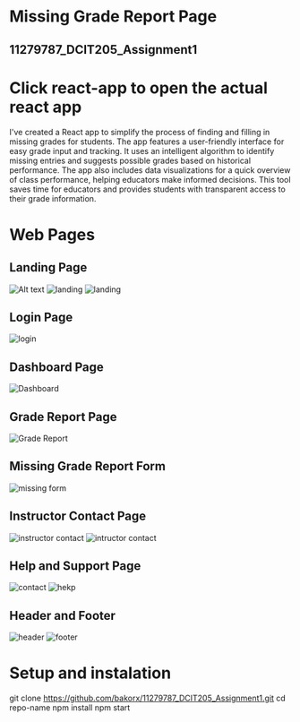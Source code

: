 # Missing Grade Report Page
## 11279787_DCIT205_Assignment1
# Click react-app to open the actual react app
I've created a React app to simplify the process of finding and filling in missing grades for students. The app features a user-friendly interface for easy grade input and tracking. It uses an intelligent algorithm to identify missing entries and suggests possible grades based on historical performance. The app also includes data visualizations for a quick overview of class performance, helping educators make informed decisions. This tool saves time for educators and provides students with transparent access to their grade information.

# Web Pages
## Landing Page
![Alt text](<Page Screenshots/landing1.png>)
![landing](<Page Screenshots/landing2.png>)
![landing](<Page Screenshots/landing 3.png>)

## Login Page
![login](<Page Screenshots/login.png>)

## Dashboard Page
![Dashboard](<Page Screenshots/dashboard.png>)

## Grade Report Page
![Grade Report](<Page Screenshots/Missing Grade Report.png>)

## Missing Grade Report Form
![missing form](<Page Screenshots/missing grade form.png>)

## Instructor Contact Page
![instructor contact](<Page Screenshots/instructor contact.png>)
![intructor contact](<Page Screenshots/instructor contact 2.png>)

## Help and Support Page
![contact ](<Page Screenshots/contact 1.png>)
![hekp](<Page Screenshots/help 1.png>)



## Header and Footer
![header](<Page Screenshots/header.png>)
![footer](<Page Screenshots/footer.png>)

# Setup and instalation
git clone https://github.com/bakorx/11279787_DCIT205_Assignment1.git
cd repo-name
npm install
npm start





